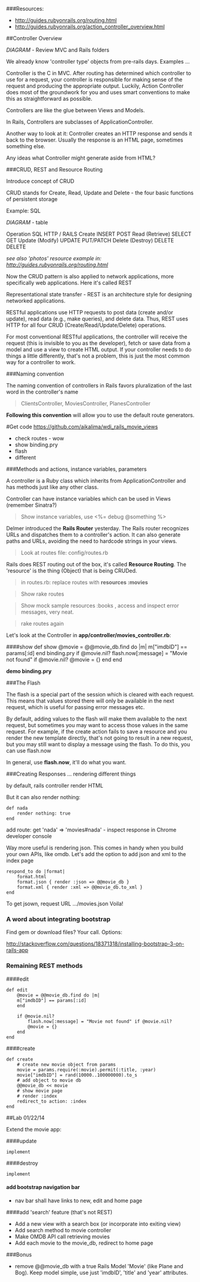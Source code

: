 ###Resources: 

- http://guides.rubyonrails.org/routing.html
- http://guides.rubyonrails.org/action_controller_overview.html
	
	
##Controller Overview

*DIAGRAM* - Review MVC and Rails folders

We already know 'controller type' objects from pre-rails days. Examples ...

Controller is the C in MVC. After routing has determined which controller to use for a request, your controller is responsible for making sense of the request and producing the appropriate output. Luckily, Action Controller does most of the groundwork for you and uses smart conventions to make this as straightforward as possible.

Controllers are like the glue between Views and Models.

In Rails, Controllers are subclasses of ApplicationController.

Another way to look at it: Controller creates an HTTP response and sends it back to the browser. Usually the response is an HTML page, sometimes something else.

Any ideas what Controller might generate aside from HTML?


###CRUD, REST and Resource Routing

Introduce concept of CRUD

CRUD stands for Create, Read, Update and Delete - the four basic functions of persistent storage 

Example: SQL

*DIAGRAM* - table

Operation			SQL	  			HTTP / RAILS
Create				INSERT	 		POST
Read (Retrieve)		SELECT			GET
Update (Modify)		UPDATE			PUT/PATCH
Delete (Destroy)	DELETE			DELETE

*see also 'photos' resource example in: http://guides.rubyonrails.org/routing.html*

Now the CRUD pattern is also applied to network applications, more specifically web applications. Here it's called REST

Representational state transfer - REST is an architecture style for designing networked applications.

RESTful applications use HTTP requests to post data (create and/or update), read data (e.g., make queries), and delete data. Thus, REST uses HTTP for all four CRUD (Create/Read/Update/Delete) operations.

For most conventional RESTful applications, the controller will receive the request (this is invisible to you as the developer), fetch or save data from a model and use a view to create HTML output. If your controller needs to do things a little differently, that's not a problem, this is just the most common way for a controller to work.

###Naming convention

The naming convention of controllers in Rails favors pluralization of the last word in the controller's name

> ClientsController, MoviesController, PlanesController

**Following this convention** will allow you to use the default route generators. 

#Get code
https://github.com/aikalima/wdi_rails_movie_views

- check routes - wow
- show binding.pry
- flash
- different

###Methods and actions, instance variables, parameters

A controller is a Ruby class which inherits from ApplicationController and has methods just like any other class. 

Controller can have instance variables which can be used in Views (remember Sinatra?)

> Show instance variables, use <%= debug @something %>

Delmer introduced the **Rails Router** yesterday. The Rails router recognizes URLs and dispatches them to a controller's action. It can also generate paths and URLs, avoiding the need to hardcode strings in your views.

> Look at routes file: config/routes.rb

Rails does REST routing out of the box, it's called **Resource Routing**. The 'resource' is the thing (Object) that is being CRUDed. 

> in routes.rb: replace routes with 
> **resources :movies**

> Show rake routes

> Show mock sample resources :books , access and inspect error messages, very neat.

> rake routes again

Let's look at the Controller in **app/controller/movies_controller.rb**:

####show
	def show
    	@movie = @@movie_db.find do |m|
      		m["imdbID"] == params[:id]
    	end
    	binding.pry
    	if @movie.nil?
      		flash.now[:message] = "Movie not found" if @movie.nil?
      		@movie = {}
    	end
	end
	
**demo binding.pry**
	
###The Flash

The flash is a special part of the session which is cleared with each request. This means that values stored there will only be available in the next request, which is useful for passing error messages etc.

By default, adding values to the flash will make them available to the next request, but sometimes you may want to access those values in the same request. For example, if the create action fails to save a resource and you render the new template directly, that's not going to result in a new request, but you may still want to display a message using the flash. To do this, you can use flash.now

In general, use **flash.now**, it'll do what you want.

###Creating Responses … rendering different things

by default, rails controller render HTML

But it can also render nothing:

	def nada
		render nothing: true
	end	

add route: get 'nada' => 'movies#nada' - inspect response in Chrome developer console

Way more useful is rendering json. This comes in handy when you build your own APIs, like omdb. Let's add the option to add json and xml to the index page

	respond_to do |format|
    	format.html
    	format.json { render :json => @@movie_db }
    	format.xml { render :xml => @@movie_db.to_xml }
	end

To get jsown, request URL .../movies.json  Voila!


### A word about integrating bootstrap

Find gem or download files? Your call. Options:

http://stackoverflow.com/questions/18371318/installing-bootstrap-3-on-rails-app

### Remaining REST methods

####edit

	def edit
   		@movie = @@movie_db.find do |m|
      	m["imdbID"] == params[:id]
    	end

    	if @movie.nil?
      		flash.now[:message] = "Movie not found" if @movie.nil?
      		@movie = {}
    	end
	end

####create

	def create
    	# create new movie object from params
    	movie = params.require(:movie).permit(:title, :year)
    	movie["imdbID"] = rand(10000..100000000).to_s
    	# add object to movie db
    	@@movie_db << movie
    	# show movie page
    	# render :index
    	redirect_to action: :index
  	end

##Lab 01/22/14

Extend the movie app:
  	
####update

	implement
	
####destroy

	implement
 

#### add bootstrap navigation bar 

- nav bar shall have links to new, edit and home page

####add 'search' feature (that's not REST)

- Add a new view with a search box (or incorporate into exiting view)
- Add search method to movie controller
- Make OMDB API call retrieving movies
- Add each movie to the movie_db, redirect to home page

###Bonus

- remove @@movie_db with a true Rails Model 'Movie' (like Plane and Bog). Keep model simple, use just 'imdbID', 'title' and 'year' attributes.	
